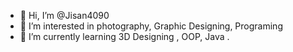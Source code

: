 - 👋 Hi, I’m @Jisan4090
- 👀 I’m interested in photography, Graphic Designing, Programing
- 🌱 I’m currently learning 3D Designing , OOP, Java .


<!---
Jisan4090/Jisan4090 is a ✨ special ✨ repository because its `README.md` (this file) appears on your GitHub profile.
You can click the Preview link to take a look at your changes.
--->
